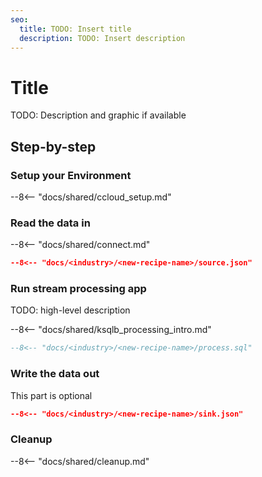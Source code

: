 ```yaml
---
seo:
  title: TODO: Insert title
  description: TODO: Insert description
---
```


# Title

TODO: Description and graphic if available

## Step-by-step

### Setup your Environment

--8<-- "docs/shared/ccloud_setup.md"

### Read the data in

--8<-- "docs/shared/connect.md"

```json
--8<-- "docs/<industry>/<new-recipe-name>/source.json"
```

### Run stream processing app

TODO: high-level description

--8<-- "docs/shared/ksqlb_processing_intro.md"

```sql
--8<-- "docs/<industry>/<new-recipe-name>/process.sql"
```

### Write the data out

This part is optional

```json
--8<-- "docs/<industry>/<new-recipe-name>/sink.json"
```

### Cleanup

--8<-- "docs/shared/cleanup.md"
